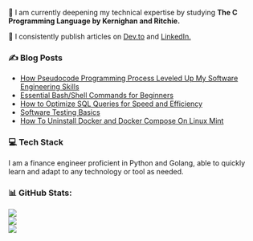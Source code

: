 🌱 I am currently deepening my technical expertise by studying **The C Programming Language by Kernighan and Ritchie.**<be>

📝 I consistently publish articles on [Dev.to](https://dev.to/bikodes) and [LinkedIn.](https://www.linkedin.com/pulse/ledgers-lament-woeful-misfortune-impoverished-biko-steven/)

### :writing_hand: Blog Posts

<!-- BLOG-POST-LIST:START -->
- [How Pseudocode Programming Process Leveled Up My Software Engineering Skills](https://dev.to/bikodes/how-pseudocode-programming-process-leveled-up-my-software-engineering-skills-ob3)
- [Essential Bash/Shell Commands for Beginners](https://dev.to/bikodes/essential-bashshell-commands-for-beginners-9dk)
- [How to Optimize SQL Queries for Speed and Efficiency](https://dev.to/bikodes/how-to-optimize-sql-queries-for-speed-and-efficiency-5hd7)
- [Software Testing Basics](https://dev.to/bikodes/software-testing-basics-11mn)
- [How To Uninstall Docker and Docker Compose On Linux Mint](https://dev.to/bikodes/how-to-uninstall-docker-and-docker-compose-on-linux-mint-24oo)
<!-- BLOG-POST-LIST:END -->

<!-- ### 🌐 Socials

[![LinkedIn](https://img.shields.io/badge/LinkedIn-%230077B5.svg?logo=linkedin&logoColor=white)](https://linkedin.com/in/www.linkedin.com/in/bikodes) [![Twitter](https://img.shields.io/badge/Twitter-%231DA1F2.svg?logo=Twitter&logoColor=white)](https://twitter.com/https://twitter.com/BiKodes)  -->

### 💻 Tech Stack
I am a finance engineer proficient in Python and Golang, able to quickly learn and adapt to any technology or tool as needed.

###  📊 GitHub Stats:
![](https://github-readme-stats.vercel.app/api?username=BiKodes&theme=dark&hide_border=false&include_all_commits=false&count_private=false)<br/>
![](https://github-readme-streak-stats.herokuapp.com/?user=BiKodes&theme=dark&hide_border=false)<br/>
![](https://github-readme-stats.vercel.app/api/top-langs/?username=BiKodes&theme=dark&hide_border=false&include_all_commits=false&count_private=false&layout=compact)

<!-- ### 🔝 Top Contributed Repo
![](https://github-contributor-stats.vercel.app/api?username=BiKodes&limit=5&theme=dark&combine_all_yearly_contributions=true) -->

